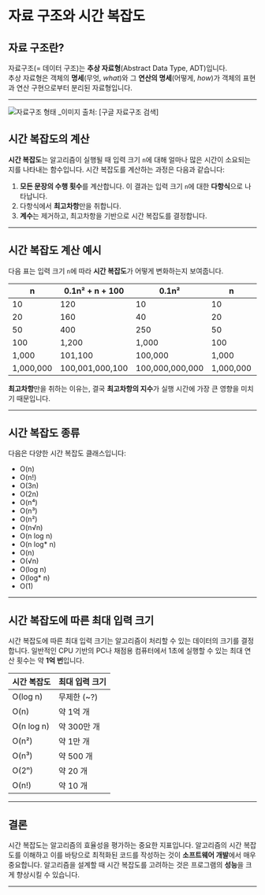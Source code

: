 
# 자료 구조와 시간 복잡도

## 자료 구조란?

자료구조(= 데이터 구조)는 **추상 자료형**(Abstract Data Type, ADT)입니다.  
추상 자료형은 객체의 **명세**(무엇, *what*)와 그 **연산의 명세**(어떻게, *how*)가 객체의 표현과 연산 구현으로부터 분리된 자료형입니다.

---
![자료구조 형태](https://github.com/user-attachments/assets/6f535eea-f9ad-40bb-aab6-8760344a36f5)
_이미지 출처: [구글 자료구조 검색]
## 시간 복잡도의 계산

**시간 복잡도**는 알고리즘이 실행될 때 입력 크기 `n`에 대해 얼마나 많은 시간이 소요되는지를 나타내는 함수입니다. 시간 복잡도를 계산하는 과정은 다음과 같습니다:

1. **모든 문장의 수행 횟수**를 계산합니다. 이 결과는 입력 크기 `n`에 대한 **다항식**으로 나타납니다.
2. 다항식에서 **최고차항**만을 취합니다.
3. **계수**는 제거하고, 최고차항을 기반으로 시간 복잡도를 결정합니다.

---

## 시간 복잡도 계산 예시

다음 표는 입력 크기 `n`에 따라 **시간 복잡도**가 어떻게 변화하는지 보여줍니다.

| n         | 0.1n² + n + 100 | 0.1n²  | n    | 100  |
|-----------|-----------------|--------|------|------|
| 10        | 120             | 10     | 10   | 100  |
| 20        | 160             | 40     | 20   | 100  |
| 50        | 400             | 250    | 50   | 100  |
| 100       | 1,200           | 1,000  | 100  | 100  |
| 1,000     | 101,100         | 100,000| 1,000| 100  |
| 1,000,000 | 100,001,000,100 | 100,000,000,000 | 1,000,000 | 100  |

**최고차항**만을 취하는 이유는, 결국 **최고차항의 지수**가 실행 시간에 가장 큰 영향을 미치기 때문입니다.

---

## 시간 복잡도 종류

다음은 다양한 시간 복잡도 클래스입니다:

- O(n)
- O(n!)
- O(3n)
- O(2n)
- O(n⁴)
- O(n³)
- O(n²)
- O(n√n)
- O(n log n)
- O(n log* n)
- O(n)
- O(√n)
- O(log n)
- O(log* n)
- O(1)

---

## 시간 복잡도에 따른 최대 입력 크기

시간 복잡도에 따른 최대 입력 크기는 알고리즘이 처리할 수 있는 데이터의 크기를 결정합니다. 일반적인 CPU 기반의 PC나 채점용 컴퓨터에서 1초에 실행할 수 있는 최대 연산 횟수는 약 **1억 번**입니다.

| 시간 복잡도   | 최대 입력 크기   |
|---------------|------------------|
| O(log n)      | 무제한 (~?)      |
| O(n)          | 약 1억 개        |
| O(n log n)    | 약 300만 개      |
| O(n²)         | 약 1만 개        |
| O(n³)         | 약 500 개        |
| O(2ⁿ)         | 약 20 개         |
| O(n!)         | 약 10 개         |

---

## 결론

시간 복잡도는 알고리즘의 효율성을 평가하는 중요한 지표입니다. 알고리즘의 시간 복잡도를 이해하고 이를 바탕으로 최적화된 코드를 작성하는 것이 **소프트웨어 개발**에서 매우 중요합니다. 알고리즘을 설계할 때 시간 복잡도를 고려하는 것은 프로그램의 **성능**을 크게 향상시킬 수 있습니다.

---
